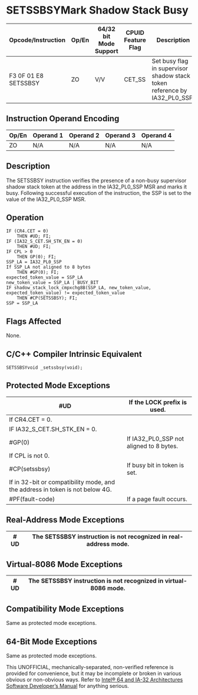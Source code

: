 # SETSSBSY**Mark Shadow Stack Busy**

| Opcode/Instruction   | Op/En | 64/32 bit Mode Support | CPUID Feature Flag | Description                                                               |
| -------------------- | ----- | ---------------------- | ------------------ | ------------------------------------------------------------------------- |
| F3 0F 01 E8 SETSSBSY | ZO    | V/V                    | CET_SS             | Set busy flag in supervisor shadow stack token reference by IA32_PL0_SSP. |

## Instruction Operand Encoding

| Op/En | Operand 1 | Operand 2 | Operand 3 | Operand 4 |
| ----- | --------- | --------- | --------- | --------- |
| ZO    | N/A       | N/A       | N/A       | N/A       |

## Description

The SETSSBSY instruction verifies the presence of a non-busy supervisor shadow stack token at the address in the IA32_PL0_SSP MSR and marks it busy. Following successful execution of the instruction, the SSP is set to the value of the IA32_PL0_SSP MSR.

## Operation

```
IF (CR4.CET = 0)
    THEN #​​​UD; FI;
IF (IA32_S_CET.SH_STK_EN = 0)
    THEN #​​​UD; FI;
IF CPL > 0
    THEN GP(0); FI;
SSP_LA = IA32_PL0_SSP
If SSP_LA not aligned to 8 bytes
    THEN #​​​​GP(0); FI;
expected_token_value = SSP_LA
new_token_value = SSP_LA | BUSY_BIT
IF shadow_stack_lock_cmpxchg8B(SSP_LA, new_token_value, expected_token_value) != expected_token_value
    THEN #​CP(SETSSBSY); FI;
SSP = SSP_LA

```

## Flags Affected

None.

## C/C++ Compiler Intrinsic Equivalent

```
SETSSBSYvoid _setssbsy(void);

```

## Protected Mode Exceptions

| #​​​UD                                                                        | If the LOCK prefix is used.             |
| ----------------------------------------------------------------------------- | --------------------------------------- |
| If CR4.CET = 0.                                                               |
| IF IA32_S_CET.SH_STK_EN = 0.                                                  |
| \#​​​​GP(0)                                                                   | If IA32_PL0_SSP not aligned to 8 bytes. |
| If CPL is not 0.                                                              |
| \#​CP(setssbsy)                                                               | If busy bit in token is set.            |
| If in 32-bit or compatibility mode, and the address in token is not below 4G. |
| \#​PF(fault-code)                                                             | If a page fault occurs.                 |

## Real-Address Mode Exceptions

| #​​​UD | The SETSSBSY instruction is not recognized in real-address mode. |
| ------ | ---------------------------------------------------------------- |

## Virtual-8086 Mode Exceptions

| #​​​UD | The SETSSBSY instruction is not recognized in virtual-8086 mode. |
| ------ | ---------------------------------------------------------------- |

## Compatibility Mode Exceptions

Same as protected mode exceptions.

## 64-Bit Mode Exceptions

Same as protected mode exceptions.

This UNOFFICIAL, mechanically-separated, non-verified reference is provided for convenience, but it may be
incomplete or broken in various obvious or non-obvious
ways. Refer to [Intel® 64 and IA-32 Architectures Software Developer’s Manual](https://software.intel.com/en-us/download/intel-64-and-ia-32-architectures-sdm-combined-volumes-1-2a-2b-2c-2d-3a-3b-3c-3d-and-4) for anything serious.

